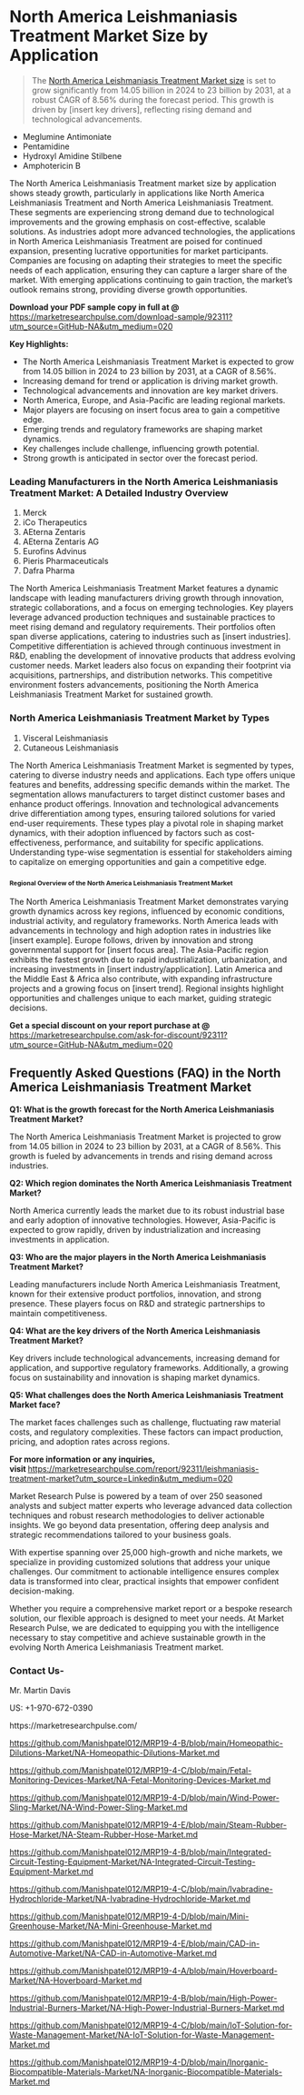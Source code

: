 <h1>North America Leishmaniasis Treatment Market&nbsp;Size by Application</h1><blockquote><p>The <a href="https://marketresearchpulse.com/download-sample/92311?utm_source=GitHub-NA&amp;utm_medium=020">North America Leishmaniasis Treatment Market size</a> is set to grow significantly from 14.05 billion in 2024 to 23 billion by 2031, at a robust CAGR of 8.56% during the forecast period. This growth is driven by [insert key drivers], reflecting rising demand and technological advancements.</p></blockquote><ul><li>Meglumine Antimoniate<li> Pentamidine<li> Hydroxyl Amidine Stilbene<li> Amphotericin B</li></ul><p>The North America Leishmaniasis Treatment market size by application shows steady growth, particularly in applications like North America Leishmaniasis Treatment and North America Leishmaniasis Treatment. These segments are experiencing strong demand due to technological improvements and the growing emphasis on cost-effective, scalable solutions. As industries adopt more advanced technologies, the applications in North America Leishmaniasis Treatment are poised for continued expansion, presenting lucrative opportunities for market participants. Companies are focusing on adapting their strategies to meet the specific needs of each application, ensuring they can capture a larger share of the market. With emerging applications continuing to gain traction, the market’s outlook remains strong, providing diverse growth opportunities.</p><p><strong>Download your PDF sample copy in full at @ </strong><a href="https://marketresearchpulse.com/download-sample/92311?utm_source=GitHub-NA&amp;utm_medium=020">https://marketresearchpulse.com/download-sample/92311?utm_source=GitHub-NA&amp;utm_medium=020</a></p><p><strong>Key Highlights: </strong></p><ul><li>The North America Leishmaniasis Treatment Market is expected to grow from 14.05 billion in 2024 to 23 billion by 2031, at a CAGR of 8.56%.</li><li>Increasing demand for trend or application is driving market growth.</li><li>Technological advancements and innovation are key market drivers.</li><li>North America, Europe, and Asia-Pacific are leading regional markets.</li><li>Major players are focusing on insert focus area to gain a competitive edge.</li><li>Emerging trends and regulatory frameworks are shaping market dynamics.</li><li>Key challenges include challenge, influencing growth potential.</li><li>Strong growth is anticipated in sector over the forecast period.</li></ul><h3>Leading Manufacturers in the North America Leishmaniasis Treatment Market: A Detailed Industry Overview</h3><ol><li>Merck</li><li>iCo Therapeutics</li><li>AEterna Zentaris</li><li>AEterna Zentaris AG</li><li>Eurofins Advinus</li><li>Pieris Pharmaceuticals</li><li>Dafra Pharma</li></ol><div class="flex max-w-full flex-col flex-grow"><div class="min-h-8 text-message flex w-full flex-col items-end gap-2 whitespace-normal break-words [.text-message+&amp;]:mt-5" dir="auto" data-message-author-role="assistant" data-message-id="fd8432e4-4910-450d-b182-61b7bfb0a01f" data-message-model-slug="gpt-4o"><div class="flex w-full flex-col gap-1 empty:hidden first:pt-[3px]"><div class="markdown prose w-full break-words dark:prose-invert light"><p>The North America Leishmaniasis Treatment Market features a dynamic landscape with leading manufacturers driving growth through innovation, strategic collaborations, and a focus on emerging technologies. Key players leverage advanced production techniques and sustainable practices to meet rising demand and regulatory requirements. Their portfolios often span diverse applications, catering to industries such as [insert industries]. Competitive differentiation is achieved through continuous investment in R&amp;D, enabling the development of innovative products that address evolving customer needs. Market leaders also focus on expanding their footprint via acquisitions, partnerships, and distribution networks. This competitive environment fosters advancements, positioning the North America Leishmaniasis Treatment Market for sustained growth.</p></div></div></div></div><h3>North America Leishmaniasis Treatment Market by Types</h3><ol><li>Visceral Leishmaniasis<li> Cutaneous Leishmaniasis</li></ol><div class="flex max-w-full flex-col flex-grow"><div class="min-h-8 text-message flex w-full flex-col items-end gap-2 whitespace-normal break-words [.text-message+&amp;]:mt-5" dir="auto" data-message-author-role="assistant" data-message-id="084470be-0bb7-4664-bddf-5156b4f41249" data-message-model-slug="gpt-4o-mini"><div class="flex w-full flex-col gap-1 empty:hidden first:pt-[3px]"><div class="markdown prose w-full break-words dark:prose-invert light"><p>The North America Leishmaniasis Treatment Market is segmented by types, catering to diverse industry needs and applications. Each type offers unique features and benefits, addressing specific demands within the market. The segmentation allows manufacturers to target distinct customer bases and enhance product offerings. Innovation and technological advancements drive differentiation among types, ensuring tailored solutions for varied end-user requirements. These types play a pivotal role in shaping market dynamics, with their adoption influenced by factors such as cost-effectiveness, performance, and suitability for specific applications. Understanding type-wise segmentation is essential for stakeholders aiming to capitalize on emerging opportunities and gain a competitive edge.</p></div></div></div></div><h3><span style="font-size: 11px;">Regional Overview of the North America Leishmaniasis Treatment Market</span></h3><div class="flex max-w-full flex-col flex-grow"><div class="min-h-8 text-message flex w-full flex-col items-end gap-2 whitespace-normal break-words [.text-message+&amp;]:mt-5" dir="auto" data-message-author-role="assistant" data-message-id="e9038762-ce64-4e30-91c9-9bd413514231" data-message-model-slug="gpt-4o-mini"><div class="flex w-full flex-col gap-1 empty:hidden first:pt-[3px]"><div class="markdown prose w-full break-words dark:prose-invert light"><p>The North America Leishmaniasis Treatment Market demonstrates varying growth dynamics across key regions, influenced by economic conditions, industrial activity, and regulatory frameworks. North America leads with advancements in technology and high adoption rates in industries like [insert example]. Europe follows, driven by innovation and strong governmental support for [insert focus area]. The Asia-Pacific region exhibits the fastest growth due to rapid industrialization, urbanization, and increasing investments in [insert industry/application]. Latin America and the Middle East &amp; Africa also contribute, with expanding infrastructure projects and a growing focus on [insert trend]. Regional insights highlight opportunities and challenges unique to each market, guiding strategic decisions.</p></div></div></div></div><p><strong>Get a special discount on your report purchase at @ </strong><a href="https://marketresearchpulse.com/ask-for-discount/92311?utm_source=GitHub-NA&amp;utm_medium=020">https://marketresearchpulse.com/ask-for-discount/92311?utm_source=GitHub-NA&amp;utm_medium=020</a></p><h2>Frequently Asked Questions (FAQ) in the North America Leishmaniasis Treatment Market</h2><p><strong>Q1: What is the growth forecast for the North America Leishmaniasis Treatment Market?</strong></p><p>The North America Leishmaniasis Treatment Market is projected to grow from 14.05 billion in 2024 to 23 billion by 2031, at a CAGR of 8.56%. This growth is fueled by advancements in trends and rising demand across industries.</p><p><strong>Q2: Which region dominates the North America Leishmaniasis Treatment Market?</strong></p><p>North America currently leads the market due to its robust industrial base and early adoption of innovative technologies. However, Asia-Pacific is expected to grow rapidly, driven by industrialization and increasing investments in application.</p><p><strong>Q3: Who are the major players in the North America Leishmaniasis Treatment Market?</strong></p><p>Leading manufacturers include North America Leishmaniasis Treatment, known for their extensive product portfolios, innovation, and strong presence. These players focus on R&amp;D and strategic partnerships to maintain competitiveness.</p><p><strong>Q4: What are the key drivers of the North America Leishmaniasis Treatment Market?</strong></p><p>Key drivers include technological advancements, increasing demand for application, and supportive regulatory frameworks. Additionally, a growing focus on sustainability and innovation is shaping market dynamics.</p><p><strong>Q5: What challenges does the North America Leishmaniasis Treatment Market face?</strong></p><p>The market faces challenges such as challenge, fluctuating raw material costs, and regulatory complexities. These factors can impact production, pricing, and adoption rates across regions.</p><p><strong>For more information or any inquiries, visit&nbsp;</strong><a href="https://marketresearchpulse.com/report/92311/leishmaniasis-treatment-market?utm_source=Linkedin&utm_medium=020">https://marketresearchpulse.com/report/92311/leishmaniasis-treatment-market?utm_source=Linkedin&utm_medium=020</a></p><p>Market Research Pulse is powered by a team of over 250 seasoned analysts and subject matter experts who leverage advanced data collection techniques and robust research methodologies to deliver actionable insights. We go beyond data presentation, offering deep analysis and strategic recommendations tailored to your business goals.</p><p>With expertise spanning over 25,000 high-growth and niche markets, we specialize in providing customized solutions that address your unique challenges. Our commitment to actionable intelligence ensures complex data is transformed into clear, practical insights that empower confident decision-making.</p><p>Whether you require a comprehensive market report or a bespoke research solution, our flexible approach is designed to meet your needs. At Market Research Pulse, we are dedicated to equipping you with the intelligence necessary to stay competitive and achieve sustainable growth in the evolving North America Leishmaniasis Treatment market.</p><h3><strong>Contact Us-</strong></h3><p>Mr. Martin Davis</p><p>US: +1-970-672-0390</p><p>https://marketresearchpulse.com/</p><p><a href="https://github.com/Manishpatel012/MRP19-4-B/blob/main/Homeopathic-Dilutions-Market/NA-Homeopathic-Dilutions-Market.md">https://github.com/Manishpatel012/MRP19-4-B/blob/main/Homeopathic-Dilutions-Market/NA-Homeopathic-Dilutions-Market.md</a></p><p><a href="https://github.com/Manishpatel012/MRP19-4-C/blob/main/Fetal-Monitoring-Devices-Market/NA-Fetal-Monitoring-Devices-Market.md">https://github.com/Manishpatel012/MRP19-4-C/blob/main/Fetal-Monitoring-Devices-Market/NA-Fetal-Monitoring-Devices-Market.md</a></p><p><a href="https://github.com/Manishpatel012/MRP19-4-D/blob/main/Wind-Power-Sling-Market/NA-Wind-Power-Sling-Market.md">https://github.com/Manishpatel012/MRP19-4-D/blob/main/Wind-Power-Sling-Market/NA-Wind-Power-Sling-Market.md</a></p><p><a href="https://github.com/Manishpatel012/MRP19-4-E/blob/main/Steam-Rubber-Hose-Market/NA-Steam-Rubber-Hose-Market.md">https://github.com/Manishpatel012/MRP19-4-E/blob/main/Steam-Rubber-Hose-Market/NA-Steam-Rubber-Hose-Market.md</a></p><p><a href="https://github.com/Manishpatel012/MRP19-4-B/blob/main/Integrated-Circuit-Testing-Equipment-Market/NA-Integrated-Circuit-Testing-Equipment-Market.md">https://github.com/Manishpatel012/MRP19-4-B/blob/main/Integrated-Circuit-Testing-Equipment-Market/NA-Integrated-Circuit-Testing-Equipment-Market.md</a></p><p><a href="https://github.com/Manishpatel012/MRP19-4-C/blob/main/Ivabradine-Hydrochloride-Market/NA-Ivabradine-Hydrochloride-Market.md">https://github.com/Manishpatel012/MRP19-4-C/blob/main/Ivabradine-Hydrochloride-Market/NA-Ivabradine-Hydrochloride-Market.md</a></p><p><a href="https://github.com/Manishpatel012/MRP19-4-D/blob/main/Mini-Greenhouse-Market/NA-Mini-Greenhouse-Market.md">https://github.com/Manishpatel012/MRP19-4-D/blob/main/Mini-Greenhouse-Market/NA-Mini-Greenhouse-Market.md</a></p><p><a href="https://github.com/Manishpatel012/MRP19-4-E/blob/main/CAD-in-Automotive-Market/NA-CAD-in-Automotive-Market.md">https://github.com/Manishpatel012/MRP19-4-E/blob/main/CAD-in-Automotive-Market/NA-CAD-in-Automotive-Market.md</a></p><p><a href="https://github.com/Manishpatel012/MRP19-4-A/blob/main/Hoverboard-Market/NA-Hoverboard-Market.md">https://github.com/Manishpatel012/MRP19-4-A/blob/main/Hoverboard-Market/NA-Hoverboard-Market.md</a></p><p><a href="https://github.com/Manishpatel012/MRP19-4-B/blob/main/High-Power-Industrial-Burners-Market/NA-High-Power-Industrial-Burners-Market.md">https://github.com/Manishpatel012/MRP19-4-B/blob/main/High-Power-Industrial-Burners-Market/NA-High-Power-Industrial-Burners-Market.md</a></p><p><a href="https://github.com/Manishpatel012/MRP19-4-C/blob/main/IoT-Solution-for-Waste-Management-Market/NA-IoT-Solution-for-Waste-Management-Market.md">https://github.com/Manishpatel012/MRP19-4-C/blob/main/IoT-Solution-for-Waste-Management-Market/NA-IoT-Solution-for-Waste-Management-Market.md</a></p><p><a href="https://github.com/Manishpatel012/MRP19-4-D/blob/main/Inorganic-Biocompatible-Materials-Market/NA-Inorganic-Biocompatible-Materials-Market.md">https://github.com/Manishpatel012/MRP19-4-D/blob/main/Inorganic-Biocompatible-Materials-Market/NA-Inorganic-Biocompatible-Materials-Market.md</a></p>
